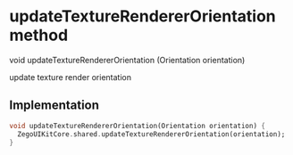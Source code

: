 


# updateTextureRendererOrientation method








void updateTextureRendererOrientation
(Orientation orientation)





<p>update texture render orientation</p>



## Implementation

```dart
void updateTextureRendererOrientation(Orientation orientation) {
  ZegoUIKitCore.shared.updateTextureRendererOrientation(orientation);
}
```







